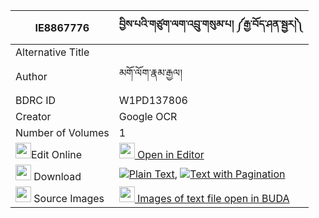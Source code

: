 |IE8867776|བྱིས་པའི་གཙུག་ལག་འབྲུ་གསུམ་པ། ༼རྒྱ་བོད་ཤན་སྦྱར།༽ 
| --- | --- 
|Alternative Title |
|Author| མགོ་ལོག་རྣམ་རྒྱལ།
|BDRC ID | W1PD137806
|Creator | Google OCR
|Number of Volumes| 1
|<img width="25" src="https://img.icons8.com/color/25/000000/edit-property.png">Edit Online| [<img width="25" src="https://avatars.githubusercontent.com/u/45091458?s=200&v=4"> Open in Editor](http://editor.openpecha.org/IE8867776)
|<img width="25" src="https://img.icons8.com/fluent/48/000000/download-2.png"/>  Download | [![](https://img.icons8.com/color/20/000000/txt.png)Plain Text](https://github.com/Openpecha/IE8867776/releases/download/v2/jipa_i_tsuklak_dru_sumpa_gyabo_plain_IE8867776.zip), [![](https://img.icons8.com/color/20/000000/txt.png)Text with Pagination](https://github.com/Openpecha/IE8867776/releases/download/v2/jipa_i_tsuklak_dru_sumpa_gyabo_pages_IE8867776.zip)
|<img width="25" src="https://img.icons8.com/plasticine/100/000000/pictures-folder.png"/>  Source Images | [<img width="25" src="https://library.bdrc.io/icons/BUDA-small.svg"> Images of text file open in BUDA](https://library.bdrc.io/show/bdr:W1PD137806)